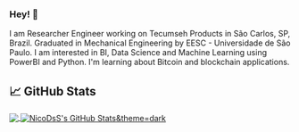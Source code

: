### Hey! 👋

I am Researcher Engineer working on Tecumseh Products in São Carlos, SP, Brazil. Graduated in Mechanical Engineering by EESC - Universidade de São Paulo. I am interested in BI, Data Science and Machine Learning using PowerBI and Python. I'm learning about Bitcoin and blockchain applications.


## &#x1f4c8; GitHub Stats
<a href="https://github.com/NicoDsS/NicoDsS">
  <img align="center" src="https://github-readme-stats.vercel.app/api/top-langs/?username=NicoDsS&hide=java,html&theme=dark" />
</a>
<a href="https://github.com/natterstefan/natterstefan">
  <img align="center" src="https://github-readme-stats.vercel.app/api?username=NicoDsS&show_icons=true&line_height=27&count_private=true&icon_color=FAC051" alt="NicoDsS's GitHub Stats&theme=dark" />
</a>
